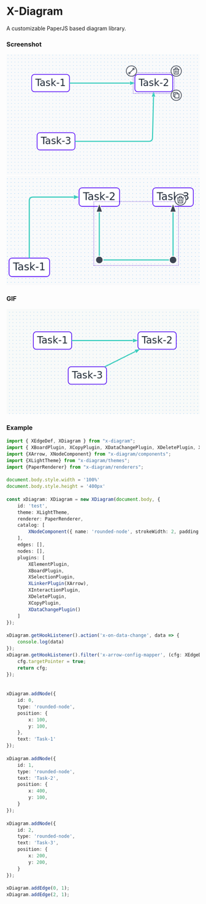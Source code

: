# X-Diagram

A customizable PaperJS based diagram library.

### Screenshot

![alt text](https://github.com/joacovela16/xdiagram/raw/master/screenshot/screenshot-1.png)
![alt text](https://github.com/joacovela16/xdiagram/raw/master/screenshot/screenshot-2.png)
### GIF
![alt text](https://github.com/joacovela16/xdiagram/raw/master/screenshot/video.gif)


### Example
```typescript
import { XEdgeDef, XDiagram } from "x-diagram";
import { XBoardPlugin, XCopyPlugin, XDataChangePlugin, XDeletePlugin, XElementPlugin, XInteractionPlugin, XLinkerPlugin, XSelectionPlugin } from "x-diagram/plugins";
import {XArrow, XNodeComponent} from "x-diagram/components";
import {XLightTheme} from "x-diagram/themes";
import {PaperRenderer} from "x-diagram/renderers";

document.body.style.width = '100%'
document.body.style.height = '400px'

const xDiagram: XDiagram = new XDiagram(document.body, {
    id: 'test',
    theme: XLightTheme,
    renderer: PaperRenderer,
    catalog: [
        XNodeComponent({ name: 'rounded-node', strokeWidth: 2, padding: 24, radius: 8 })
    ],
    edges: [],
    nodes: [],
    plugins: [
        XElementPlugin,
        XBoardPlugin,
        XSelectionPlugin,
        XLinkerPlugin(XArrow),
        XInteractionPlugin,
        XDeletePlugin,
        XCopyPlugin,
        XDataChangePlugin()
    ]
});

xDiagram.getHookListener().action('x-on-data-change', data => {
    console.log(data)
});
xDiagram.getHookListener().filter('x-arrow-config-mapper', (cfg: XEdgeDef) => {
    cfg.targetPointer = true;
    return cfg;
});


xDiagram.addNode({
    id: 0,
    type: 'rounded-node',
    position: {
        x: 100,
        y: 100,
    },
    text: 'Task-1'
});

xDiagram.addNode({
    id: 1,
    type: 'rounded-node',
    text: 'Task-2',
    position: {
        x: 400,
        y: 100,
    }
});

xDiagram.addNode({
    id: 2,
    type: 'rounded-node',
    text: 'Task-3',
    position: {
        x: 200,
        y: 200,
    }
});

xDiagram.addEdge(0, 1);
xDiagram.addEdge(2, 1);
```